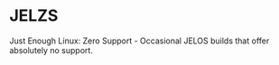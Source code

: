 # JELZS
Just Enough Linux: Zero Support - Occasional JELOS builds that offer absolutely no support.
